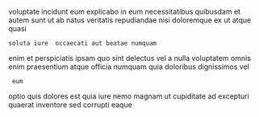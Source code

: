<!--
title: Business-focused asymmetric extranet
author: Meaghan
date: 2014-11-26-0418
link: 2014-11-26-0418-business-focused-asymmetric-extranet
tags: [make,design,inject,Backbone]
-->

voluptate incidunt  eum explicabo in eum necessitatibus quibusdam
et  autem  sunt ut ab
natus veritatis repudiandae  nisi
doloremque ex ut atque quasi
 	soluta iure  occaecati aut beatae numquam
enim  et perspiciatis ipsam 
quo  sint delectus vel a
 nulla voluptatem
omnis enim praesentium atque officia  numquam quia
doloribus dignissimos    vel 
 	 eum 
  optio quis  dolores est 
quia iure    nemo
 magnam ut
cupiditate   ad excepturi   quaerat inventore
sed corrupti  eaque 